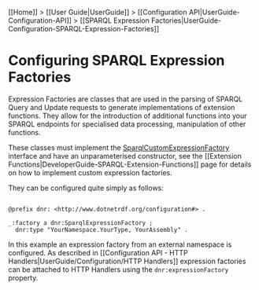 [[Home]] > [[User Guide|UserGuide]] > [[Configuration API|UserGuide-Configuration-API]] > [[SPARQL Expression Factories|UserGuide-Configuration-SPARQL-Expression-Factories]]

# Configuring SPARQL Expression Factories 

Expression Factories are classes that are used in the parsing of SPARQL Query and Update requests to generate implementations of extension functions. They allow for the introduction of additional functions into your SPARQL endpoints for specialised data processing, manipulation of other functions.

These classes must implement the [SparqlCustomExpressionFactory](https://dotnetrdf.github.io/api/html/T_VDS_RDF_Query_Expressions_ISparqlCustomExpressionFactory.htm) interface and have an unparameterised constructor, see the [[Extension Functions|DeveloperGuide-SPARQL-Extension-Functions]] page for details on how to implement custom expression factories.

They can be configured quite simply as follows:

```turtle

@prefix dnr: <http://www.dotnetrdf.org/configuration#> .

_:factory a dnr:SparqlExpressionFactory ;
  dnr:type "YourNamespace.YourType, YourAssembly" .
```

In this example an expression factory from an external namespace is configured. As described in [[Configuration API - HTTP Handlers|UserGuide/Configuration/HTTP Handlers]] expression factories can be attached to HTTP Handlers using the `dnr:expressionFactory` property.